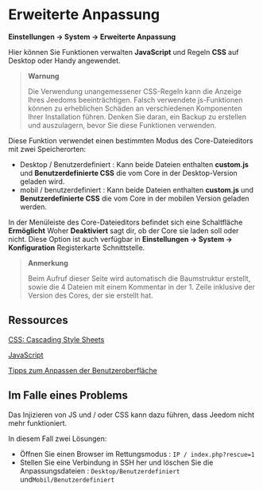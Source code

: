 # Erweiterte Anpassung
**Einstellungen → System → Erweiterte Anpassung**

Hier können Sie Funktionen verwalten **JavaScript** und Regeln **CSS** auf Desktop oder Handy angewendet.

> **Warnung**
>
> Die Verwendung unangemessener CSS-Regeln kann die Anzeige Ihres Jeedoms beeinträchtigen. Falsch verwendete js-Funktionen können zu erheblichen Schäden an verschiedenen Komponenten Ihrer Installation führen. Denken Sie daran, ein Backup zu erstellen und auszulagern, bevor Sie diese Funktionen verwenden.

Diese Funktion verwendet einen bestimmten Modus des Core-Dateieditors mit zwei Speicherorten:

- Desktop / Benutzerdefiniert : Kann beide Dateien enthalten **custom.js** und **Benutzerdefinierte CSS** die vom Core in der Desktop-Version geladen wird.
- mobil / benutzerdefiniert : Kann beide Dateien enthalten **custom.js** und **Benutzerdefinierte CSS** die vom Core in der mobilen Version geladen werden.

In der Menüleiste des Core-Dateieditors befindet sich eine Schaltfläche **Ermöglicht** Woher **Deaktiviert** sagt dir, ob der Core sie laden soll oder nicht. Diese Option ist auch verfügbar in **Einstellungen → System → Konfiguration** Registerkarte Schnittstelle.

> **Anmerkung**
>
> Beim Aufruf dieser Seite wird automatisch die Baumstruktur erstellt, sowie die 4 Dateien mit einem Kommentar in der 1. Zeile inklusive der Version des Cores, der sie erstellt hat.

## Ressources

[CSS: Cascading Style Sheets](https://developer.mozilla.org/en-US/docs/Web/CSS)

[JavaScript](https://developer.mozilla.org/en-US/docs/Web/JavaScript)

[Tipps zum Anpassen der Benutzeroberfläche](https://kiboost.github.io/jeedom_docs/jeedomV4Tips/Interface/)

## Im Falle eines Problems

Das Injizieren von JS und / oder CSS kann dazu führen, dass Jeedom nicht mehr funktioniert.

In diesem Fall zwei Lösungen:

- Öffnen Sie einen Browser im Rettungsmodus : `IP / index.php?rescue=1`
- Stellen Sie eine Verbindung in SSH her und löschen Sie die Anpassungsdateien : `Desktop/Benutzerdefiniert` und`Mobil/Benutzerdefiniert`

